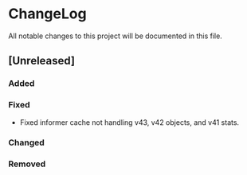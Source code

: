 # ChangeLog

All notable changes to this project will be documented in this file.

## [Unreleased]

### Added

### Fixed

- Fixed informer cache not handling v43, v42 objects, and v41 stats.

### Changed

### Removed
